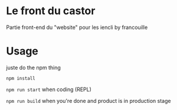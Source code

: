 # Le front du castor

Partie front-end du "website" pour les iencli by francouille

# Usage

  juste do the npm thing  
  
  `npm install`  
  
  `npm run start` when coding (REPL)
  
  `npm run build` when you're done and product is in production stage  
 
    

